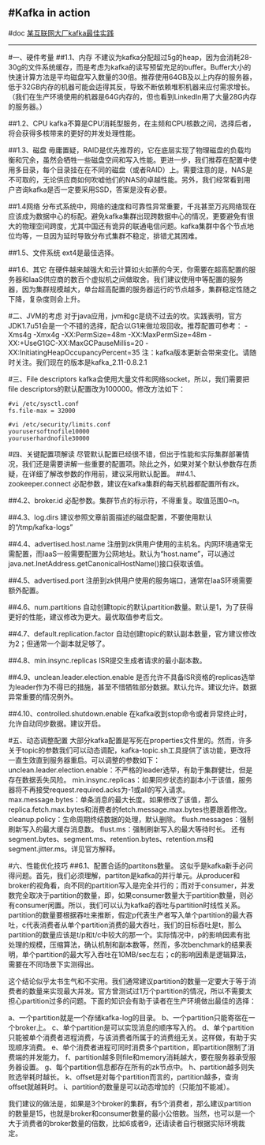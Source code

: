 #Kafka in action
----
#doc
[某互联网大厂kafka最佳实践](http://www.jianshu.com/p/8689901720fd)


---
#一、硬件考量
##1.1、内存
不建议为kafka分配超过5g的heap，因为会消耗28-30g的文件系统缓存，而是考虑为kafka的读写预留充足的buffer。Buffer大小的快速计算方法是平均磁盘写入数量的30倍。推荐使用64GB及以上内存的服务器，低于32GB内存的机器可能会适得其反，导致不断依赖堆积机器来应付需求增长。（我们在生产环境使用的机器是64G内存的，但也看到LinkedIn用了大量28G内存的服务器。）

##1.2、CPU
kafka不算是CPU消耗型服务，在主频和CPU核数之间，选择后者，将会获得多核带来的更好的并发处理性能。

##1.3、磁盘
毋庸置疑，RAID是优先推荐的，它在底层实现了物理磁盘的负载均衡和冗余，虽然会牺牲一些磁盘空间和写入性能。更进一步，我们推荐在配置中使用多目录，每个目录挂在在不同的磁盘（或者RAID）上。需要注意的是，NAS是不可取的，无论供应商如何吹嘘他们的NAS的卓越性能。另外，我们经常看到用户咨询kafka是否一定要采用SSD，答案是没有必要。

##1.4网络
分布式系统中，网络的速度和可靠性异常重要，千兆甚至万兆网络现在应该成为数据中心的标配。避免kafka集群出现跨数据中心的情况，更要避免有很大的物理空间跨度，尤其中国还有诡异的联通电信问题。kafka集群中各个节点地位均等，一旦因为延时导致分布式集群不稳定，排错尤其困难。

##1.5、文件系统
ext4是最佳选择。

##1.6、其它
在硬件越来越强大和云计算如火如荼的今天，你需要在超高配置的服务器和IaaS供应商的数百个虚拟机之间做取舍。我们建议使用中等配置的服务器，因为集群规模越大，单台超高配置的服务器运行的节点越多，集群稳定性随之下降，复杂度则会上升。

#二、JVM的考虑
对于java应用，jvm和gc是绕不过去的坎。实践表明，官方JDK1.7u51会是一个不错的选择，配合以G1来做垃圾回收。推荐配置可参考：
-Xms4g -Xmx4g -XX:PermSize=48m -XX:MaxPermSize=48m -XX:+UseG1GC-XX:MaxGCPauseMillis=20 -XX:InitiatingHeapOccupancyPercent=35
注：kafka版本更新会带来变化。请随时关注。我们现在的版本是kafka_2.11-0.8.2.1

#三、File descriptors
kafka会使用大量文件和网络socket，所以，我们需要把file descriptors的默认配置改为100000。修改方法如下：
```
#vi /etc/sysctl.conf
fs.file-max = 32000

#vi /etc/security/limits.conf
yourusersoftnofile10000
youruserhardnofile30000
```

#四、关键配置项解读
尽管默认配置已经很不错，但出于性能和实际集群部署情况，我们还是需要讲解一些重要的配置项。除此之外，如果对某个默认参数存在质疑，在详细了解改参数的作用前，建议采用默认配置。
##4.1、zookeeper.connect
必配参数，建议在kafka集群的每天机器都配置所有zk。

##4.2、broker.id
必配参数。集群节点的标示符，不得重复。取值范围0~n。

##4.3、log.dirs
建议参照文章前面描述的磁盘配置，不要使用默认的“/tmp/kafka-logs”

##4.4、advertised.host.name
注册到zk供用户使用的主机名。内网环境通常无需配置，而IaaS一般需要配置为公网地址。默认为“host.name”，可以通过java.net.InetAddress.getCanonicalHostName()接口获取该值。

##4.5、advertised.port
注册到zk供用户使用的服务端口，通常在IaaS环境需要额外配置。

##4.6、num.partitions
自动创建topic的默认partition数量。默认是1，为了获得更好的性能，建议修改为更大。最优取值参考后文。

##4.7、default.replication.factor
自动创建topic的默认副本数量，官方建议修改为2；但通常一个副本就足够了。

##4.8、min.insync.replicas
ISR提交生成者请求的最小副本数。

##4.9、unclean.leader.election.enable
是否允许不具备ISR资格的replicas选举为leader作为不得已的措施，甚至不惜牺牲部分数据。默认允许。建议允许。数据异常重要的情况例外。

##4.10、controlled.shutdown.enable
在kafka收到stop命令或者异常终止时，允许自动同步数据。建议开启。

#五、动态调整配置
大部分kafka配置是写死在properties文件里的。然而，许多关于topic的参数我们可以动态调配，kafka-topic.sh工具提供了该功能，更改将一直生效直到服务器重启。可以调整的参数如下：
unclean.leader.election.enable：不严格的leader选举，有助于集群健壮，但是存在数据丢失风险。
min.insync.replicas：如果同步状态的副本小于该值，服务器将不再接受request.required.acks为-1或all的写入请求。
max.message.bytes：单条消息的最大长度。如果修改了该值，那么replica.fetch.max.bytes和消费者的fetch.message.max.bytes也要跟着修改。
cleanup.policy：生命周期终结数据的处理，默认删除。
flush.messages：强制刷新写入的最大缓存消息数。
flust.ms：强制刷新写入的最大等待时长。
还有segment.bytes、segment.ms、retention.bytes、retention.ms和segment.jitter.ms。详见官方解释。

#六、性能优化技巧
##6.1、配置合适的partitons数量。
这似乎是kafka新手必问得问题。首先，我们必须理解，partiton是kafka的并行单元。从producer和broker的视角看，向不同的partition写入是完全并行的；而对于consumer，并发数完全取决于partition的数量，即，如果consumer数量大于partition数量，则必有consumer闲置。所以，我们可以认为kafka的吞吐与partition时线性关系。partition的数量要根据吞吐来推断，假定p代表生产者写入单个partition的最大吞吐，c代表消费者从单个partition消费的最大吞吐，我们的目标吞吐是t，那么partition的数量应该是t/p和t/c中较大的那一个。实际情况中，p的影响因素有批处理的规模，压缩算法，确认机制和副本数等，然而，多次benchmark的结果表明，单个partition的最大写入吞吐在10MB/sec左右；c的影响因素是逻辑算法，需要在不同场景下实测得出。

这个结论似乎太书生气和不实用。我们通常建议partition的数量一定要大于等于消费者的数量来实现最大并发。官方曾测试过1万个partition的情况，所以不需要太担心partition过多的问题。下面的知识会有助于读者在生产环境做出最佳的选择：

a、一个partition就是一个存储kafka-log的目录。
b、一个partition只能寄宿在一个broker上。
c、单个partition是可以实现消息的顺序写入的。
d、单个partition只能被单个消费者进程消费，与该消费者所属于的消费组无关。这样做，有助于实现顺序消费。
e、单个消费者进程可同时消费多个partition，即partition限制了消费端的并发能力。
f、partition越多则file和memory消耗越大，要在服务器承受服务器设置。
g、每个partition信息都存在所有的zk节点中。
h、partition越多则失败选举耗时越长。
k、offset是对每个partition而言的，partition越多，查询offset就越耗时。
i、partition的数量是可以动态增加的（只能加不能减）。

我们建议的做法是，如果是3个broker的集群，有5个消费者，那么建议partition的数量是15，也就是broker和consumer数量的最小公倍数。当然，也可以是一个大于消费者的broker数量的倍数，比如6或者9，还请读者自行根据实际环境裁定。


























